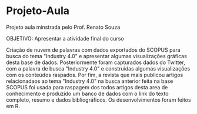 # Projeto-Aula
Projeto aula minstrada pelo Prof. Renato Souza

OBJETIVO: Apresentar a atividade final do curso

Criação de nuvem de palavras com dados exportados do SCOPUS para busca do tema "Industry 4.0" e apresentar algumas visualizações gráficas desta base de dados. Posteriormente foram capturados dados do Twitter, com a palavra de busca "Industry 4.0" e construidas algumas visualizações com os conteúdos raspados. Por fim, a revista que mais publicou artigos relacionadaos ao tema "Industry 4.0" na busca anterior feita na base SCOPUS foi usada para raspagem dos todos artigos desta area de conhecimento e produzido um banco de dados com o link do texto completo, resumo e dados bibliográficos.
Os desenvolvimentos foram feitos em R.

